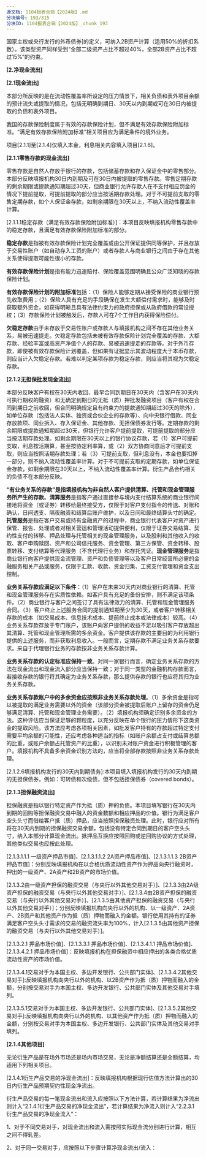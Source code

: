 ```yaml
---
源文档: 1104报表合辑【2024版】.md
分块编号: 193/315
分块ID: 1104报表合辑【2024版】_chunk_193
---
```


国家主权或央行发行的外币债券]的定义，可纳入2B资产计算（适用50%的折扣系数）。该类型资产同样受到“全部二级资产占比不超过40%，全部2B资产占比不超过15%”的约束。

**[2.净现金流出]**

**[2.1现金流出]**

本部分所反映的是在流动性覆盖率所设定的压力情景下，相关负债和表外项目余额的预计流失或提取的情况，包括无明确到期日、30天以内到期或可在30日内被提取的负债和表外项目。

我国的存款保险制度属于有效的存款保险计划，但不满足有效存款保险附加标准。“满足有效存款保险附加标准”相关项目应为满足条件的境外业务。

项目[2.1.1]至[2.1.4]仅填入本金，利息相关内容填入项目[2.1.6]。

**[2.1.1零售存款的现金流出]**

零售存款是自然人存放于银行的存款，包括储蓄存款和存入保证金中的零售部分。本部分反映填报机构30日内到期及可在30日内被提取的零售存款。零售定期存款的剩余期限或提款通知期超过30天，但商业银行允许存款人在不支付相应罚金的情况下提前提取，可提前提取的部分应当按活期存款处理。对于不可提前支取的零售定期存款，如个人保证金存款，如剩余期限在30天以上，不纳入流动性覆盖率计算。

[2.1.1.1稳定存款（满足有效存款保险附加标准）]：本项目反映填报机构零售存款中的稳定存款，且满足有效存款保险附加标准的部分。

**稳定存款**是指被有效存款保险计划完全覆盖或由公开保证提供同等保护，并且存放于交易性账户（如自动存入工资的账户）或者存款人与商业银行之间由于存在其他关系使得提取可能性很小的存款。

**有效存款保险计划**是指有能力迅速赔付、保险覆盖范围明确且公众广泛知晓的存款保险计划。

**有效存款保险计划的附加标准**包括：（1）保险人能够定期从接受保险的商业银行预先收取费用；（2）保险人具有充足的手段确保在发生大额偿付需求时，能够及时获取额外资金，如获得明晰且具有法律约束力的政府担保或从政府借款的常设授权；（3）存款保险计划被触发后，存款人可在7个工作日内获得保险偿付。

[2.1.1.2稳定存款（不满足有效存款保险附加标准）]:本项目反映填报机构零售存款中的稳定存款，但不满足有效存款保险附加标准的部分。

[2.1.1.3欠稳定存款（有存款保险）]:本项目反映填报机构零售存款中被存款保险覆盖但不属于稳定存款的部分。

**欠稳定存款**由于未存放于交易性账户或存款人与填报机构之间不存在其他业务关系，易被迅速提走。欠稳定存款包括未被有效存款保险计划完全覆盖的存款、大额存款、经验丰富或高资产净值个人的存款、易被迅速提走的存款等。对于外币存款，即使被有效存款保险计划覆盖，但如果有证据显示其波动程度大于本币存款，则应当计入欠稳定存款。若难以判定某项存款为稳定存款，则应当将其视为欠稳定存款。

[2.1.2.1.4欠稳定存款（无存款保险）]:本项目反映填报机构零售存款中不属于稳定存款、且未被有效存款保险计划覆盖的部分。

**[2.1.2无担保批发现金流出]**

本部分反映客户有权在30天内收回、最早合同到期日在30天内（含客户在30天内可执行期权的融资）和无确定到期日的无抵（质）押批发融资项目（客户有权在合同到期日之前收回，但合同明确规定且有约束力的提款通知期超过30天的除外），如单位存款（包括法人实体、独资或合伙企业的存款等）、向中央银行借款、同业存放款项、同业拆入、存入保证金、其他存款、无担保债券发行等。定期存款的剩余期限或提款通知期超过30天，但银行允许客户提前提取，可提前提取的部分应当按活期存款处理。如剩余期限在30天以上的银行协议存款，若（1）客户可提前支取，利息按活期算，甚至按协定利率算，或（2）双方协商同意后才可提前支取，则应当按照活期存款处理；若（3）可提前支取，但利息没有，本金也要扣掉一部分，则不纳入流动性覆盖率计算。对于不可提前支取的定期存款，如单位保证金存款，如剩余期限在30天以上，不纳入流动性覆盖率计算。衍生产品合约相关的负债不在本部分反映。

[2.1.2.1小企业]:本项目填入填报机构非金融类小企业客户提供的无担保批发融资。剩余期限或提款通知期超过30天的小企业客户定期存款比照零售定期存款处理。

[2.1.2.2大中型企业]:本项目反映填报机构的非金融类大中型企业客户的存款，应根据存款是否具有业务关系、是否被有效存款保险计划覆盖、是否满足有效存款保险附加标准等性质进行分类填报。事业单位存款也在本项目反映。

**“有业务关系的存款”是指填报机构为非自然人客户提供清算、托管和现金管理服务所产生的存款**。**清算服务**是指客户通过直接参与境内支付结算系统的商业银行间接地将资金（或证券）转移给最终接受方，仅限于对客户支付指令的传送、对账和确认，日间透支、隔夜融资和结算后账户维护，以及日间和最终结算头寸的确定。**托管服务**是指在客户交易或持有金融资产的过程中，商业银行代表客户对资产进行保管、报告、处理或者对相关营运和管理活动提供便利，仅限于证券交易结算、契约性支付的转移、押品处理与托管相关的现金管理服务，以及股利和其他收入的收取、客户申购赎回、资产和公司信托服务、资金管理、第三方保管、资金转移、股票转移、支付结算等代理服务（不含代理行业务）和存托凭证。**现金管理服务**是指商业银行向客户提供现金流管理、资产和负债管理等以及客户日常经营所必需的金融服务相关产品或服务，仅限于汇款、收款、资金归集、工资支付管理和资金支出控制。

**业务关系存款应满足以下条件**：（1）客户在未来30天内对商业银行的清算、托管和现金管理服务存在实质性依赖。如客户具有充足的备份安排，则不满足该项条件。（2）商业银行与客户之间签订了具有法律效力的清算、托管和现金管理服务合同。（3）客户终止上述服务合同的提前通知期至少为30天，或者客户转移相关存款的成本（如交易成本、信息技术成本、提前终止成本或法律成本）较高。（4）业务关系存款存放于专门账户，该账户向客户提供的收益不足以吸引客户存放超出其清算、托管和现金管理所需的多余资金。客户提供该存款的主要目的为利用银行提供的上述服务，而非获取利息收入。一般而言，定期存款不满足业务关系存款要求。来自于代理银行业务的存款按非业务关系存款计算。

**业务关系存款的认定标准应保持一致**。对同一家银行而言，确定业务关系存款的方法在现金流出和现金流入部分应当保持一致；对于同一类型的金融机构存款而言，若接收存款的银行将其确定为业务关系存款，那么提供存款的银行也应将其归为业务关系存款。

**业务关系存款账户中的多余资金应按照非业务关系存款处理**。（1）多余资金是指可以被提取的满足业务需要以外的资金（该部分资金被提取后账户上留存的资金仍足够满足清算、托管和现金管理业务需要）。（2）填报机构须确定识别多余资金的方法。这种评估应当保证足够的颗粒度，以充分反映在单个银行的压力情形下这类资金的提取风险。该方法应考虑各项相关因素，如批发客户持有的存款超过特定支付需要平均余额的可能性，还应考虑各种适当的指标（如账户余额占支付或结算总额的比重，或账户余额占托管资产的比重），以识别未对账户资金进行积极管理的客户。填报机构不具备多余资金识别方法的，应当将全部存款按照非业务关系存款处理。

[2.1.2.3主权国家、央行、公共部门实体和多边开发银行]:本项目反映由以下对象提供的存款、借款或其他形式无担保批发融资：（1）主权国家；（2）央行，即向中央银行借款；（3）公共部门实体；（4）多边开发银行。应根据存款是否具有业务关系、是否被有效存款保险计划覆盖、是否满足有效存款保险附加标准等性质进行分类填报。

[2.1.2.4金融机构]:本项目填入由金融机构（含银行、证券公司、保险公司等）和其他机构（受托人[[2]](#footnote-2)、受益人[[3]](#footnote-3)、管道（conduIts）和特殊目的实体（SPV））提供给填报机构的存款及拆入资金。应根据存款人是银行还是其他金融机构、是否具有业务关系、是否被有效存款保险计划覆盖、是否满足有效存款保险附加标准等性质进行分类填报。我国的存款保险制度不覆盖来自于金融机构的同业存款。“有存款保险”相关项目应为满足条件的境外业务。

[2.1.2.4.7无托管、清算及现金管理目的合作银行网络中其他银行存款]:本项目暂不填报。

[2.1.2.5未包含在以上无担保批发现金流出分类的其他类别]:反映填报机构由[2.1.2.1]至[2.1.2.4]未包括的实体提供的所有其他存款或其他形式无担保融资。

[2.1.2.6填报机构发行的30天内到期债务]:本项目填入填报机构发行的30天内到期的无担保债券，例如：可转债和次级债，但不包括担保债券（covered bonds）。

**[2.1.3担保融资流出]**

担保融资是指以银行特定资产作为抵（质）押的负债。本项目填写银行在30天内到期的回购等担保融资交易中融入的资金数额和相应押品的价值。银行为满足客户空头头寸而借给客户抵（质）押品，应当按照担保融资处理。此时，银行应对所有将在30天内到期的担保融资交易余额，包括没有特定合同到期日的客户空头头寸，纳入本部分计算现金流出。抵押品互换应按照回购或逆回购协议的方式处理，其他类似交易也应按此处理。

[2.1.3.1与央行进行的担保融资]:本项目反映填报机构从央行融入的担保资金。

[2.1.3.1.1 其中，以合格优质流动性资产为押品的融资]:反映填报机构以符合LCR合格优质流动性资产条件的资产为抵（质）押品从央行融入的资金。

[2.1.3.1.1.1 一级资产押品市值]、[2.1.3.1.1.2 2A资产押品市值]、[2.1.3.1.1.3 2B资产押品市值]：分别反映填报机构在以合格优质流动性资产作为押品向央行融资时，押出的一级资产、2A资产和2B资产的市场价值。

[2.1.3.2由一级资产担保的融资交易（与央行以外其他交易对手）]、[2.1.3.3由2A级资产担保的融资交易（与央行以外其他交易对手）]、[2.1.3.4由2B资产担保的融资交易（与央行以外其他交易对手）]、[2.1.3.5由其他资产担保的融资交易（与央行以外其他交易对手）]；分别反映填报机构向央行以外的机构、以一级资产、2A资产、2B资产和其他资产作为抵（质）押物而融入的金额。银行使用其持有的证券满足客户空头头寸需求的交易的融资流失率为100%，计入[2.1.3.5由其他资产担保的融资交易（与央行以外其他交易对手）]。

[2.1.3.2.1 押品市场价值]、[2.1.3.3.1 押品市场价值]、[2.1.3.4.1.1 押品市场价值]、[2.1.3.4.2.1 押品市场价值]：反映填报机构在担保融资中相应押出的各类合格优质流动性资产的市场价值。

[2.1.3.4.1交易对手为本国主权、多边开发银行、公共部门实体]、[2.1.3.4.2其他交易对手]:反映填报机构向央行以外的机构、以2B资产作为抵（质）押物而融入的金额，分别按交易对手为本国主权、多边开发银行、公共部门实体及其他交易对手填列。

[2.1.3.5.1交易对手为本国主权、多边开发银行、公共部门实体]、[2.1.3.5.2其他交易对手]:反映填报机构向央行以外的机构、以其他资产作为抵（质）押物而融入的金额，分别按交易对手为本国主权、多边开发银行、公共部门实体及其他交易对手填列。

**[2.1.4其他项目]**

无论衍生产品是在场外市场还是场内市场交易，无论是净额结算还是全额结算，均适用下列相关项目。

[2.1.4.1衍生产品交易的净现金流出]：反映填报机构根据现行估值方法计算出的30日内衍生产品预期契约性现金净流出。

衍生产品交易的每一笔现金流出和流入应按照以下方法计算，若计算结果为净流出则计入“2.1.4.1衍生产品交易的净现金流出”，若计算结果为净流入则计入“2.2.3.1衍生产品交易的净现金流入”：

1、对于不同交易对手，对现金流出和流入需按照实际现金流分别进行计算，相互之间不得轧差。

2、对于同一交易对手，应按照以下步骤计算净现金流出/流入：
